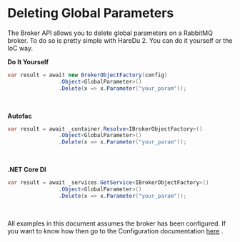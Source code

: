 # Deleting Global Parameters

The Broker API allows you to delete global parameters on a RabbitMQ broker. To do so is pretty simple with HareDu 2. You can do it yourself or the IoC way.

**Do It Yourself**

```csharp
var result = await new BrokerObjectFactory(config)
                .Object<GlobalParameter>()
                .Delete(x => x.Parameter("your_param"));
```
<br>

**Autofac**

```csharp
var result = await _container.Resolve<IBrokerObjectFactory>()
                .Object<GlobalParameter>()
                .Delete(x => x.Parameter("your_param"));
```
<br>

**.NET Core DI**

```csharp
var result = await _services.GetService<IBrokerObjectFactory>()
                .Object<GlobalParameter>()
                .Delete(x => x.Parameter("your_param"));
```
<br>

All examples in this document assumes the broker has been configured. If you want to know how then go to the Configuration documentation [here](https://github.com/ahives/HareDu2/blob/master/docs/configuration.md) .

